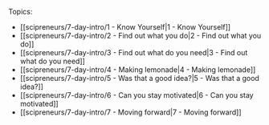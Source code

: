 
Topics:
- [[scipreneurs/7-day-intro/1 - Know Yourself|1 - Know Yourself]]
- [[scipreneurs/7-day-intro/2 - Find out what you do|2 - Find out what you do]]
- [[scipreneurs/7-day-intro/3 - Find out what do you need|3 - Find out what do you need]]
- [[scipreneurs/7-day-intro/4 - Making lemonade|4 - Making lemonade]]
- [[scipreneurs/7-day-intro/5 - Was that a good idea?|5 - Was that a good idea?]]
- [[scipreneurs/7-day-intro/6 - Can you stay motivated|6 - Can you stay motivated]]
- [[scipreneurs/7-day-intro/7 - Moving forward|7 - Moving forward]]
